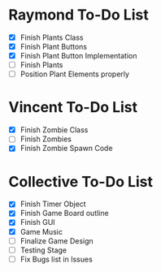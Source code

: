 # Raymond To-Do List
- [x] Finish Plants Class
- [x] Finish Plant Buttons
- [x] Finish Plant Button Implementation
- [ ] Finish Plants
- [ ] Position Plant Elements properly

# Vincent To-Do List
- [x] Finish Zombie Class
- [ ] Finish Zombies
- [x] Finish Zombie Spawn Code

# Collective To-Do List
- [x] Finish Timer Object
- [x] Finish Game Board outline
- [x] Finish GUI
- [x] Game Music
- [ ] Finalize Game Design 
- [ ] Testing Stage
- [ ] Fix Bugs list in Issues

